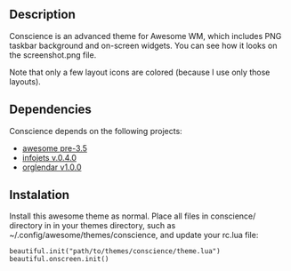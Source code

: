 ## Description ##

Conscience is an advanced theme for Awesome WM, which includes PNG
taskbar background and on-screen widgets. You can see how it looks on
the screenshot.png file.

Note that only a few layout icons are colored (because I use only
those layouts).

## Dependencies ##

Conscience depends on the following projects:

* [awesome pre-3.5](http://git.naquadah.org/awesome.git)
* [infojets v.0.4.0](https://github.com/alexander-yakushev/infojets)
* [orglendar v1.0.0](https://github.com/alexander-yakushev/Orglendar)

## Instalation ##

Install this awesome theme as normal. Place all files in conscience/
directory in in your themes directory, such as ~/.config/awesome/themes/conscience, and update your 
rc.lua file:

    beautiful.init("path/to/themes/conscience/theme.lua")
    beautiful.onscreen.init()
